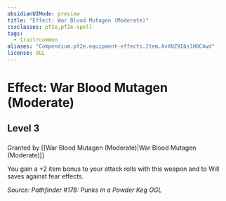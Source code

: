 ```yaml
---
obsidianUIMode: preview
title: "Effect: War Blood Mutagen (Moderate)"
cssclasses: pf2e,pf2e-spell
tags:
  - trait/common
aliases: "Compendium.pf2e.equipment-effects.Item.AvXNZ9I6s1H8C4wd"
license: OGL
---
```

# Effect: War Blood Mutagen (Moderate)
## Level 3
### 






Granted by [[War Blood Mutagen (Moderate)|War Blood Mutagen (Moderate)]]

You gain a +2 item bonus to your attack rolls with this weapon and to Will saves against fear effects.

*Source: Pathfinder #178: Punks in a Powder Keg*
*OGL*